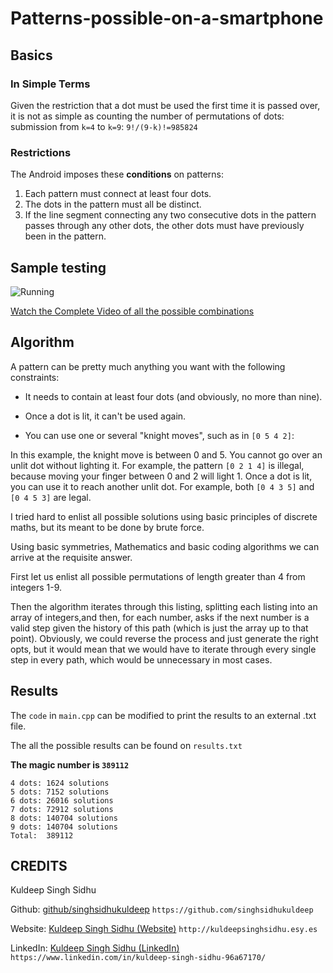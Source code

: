 # Patterns-possible-on-a-smartphone

## Basics

### In Simple Terms
Given the restriction that a dot must be used the first time it is passed over, it is not as simple as counting the number of permutations of dots:
submission from `k=4` to `k=9`:
`9!/(9-k)!=985824`

### Restrictions
The Android imposes these **conditions** on patterns:
1. Each pattern must connect at least four dots.
2. The dots in the pattern must all be distinct.
3. If the line segment connecting any two consecutive dots in the pattern passes through any other dots, the other dots must have previously been in the pattern.

## Sample testing

![Running](https://github.com/singhsidhukuldeep/Patterns-possible-on-a-smartphone/raw/master/assets/action.gif)

[Watch the Complete Video of all the possible combinations](https://www.youtube.com/watch?v=TyCAialVM2M)

## Algorithm

A pattern can be pretty much anything you want with the following constraints:

- It needs to contain at least four dots (and obviously, no more than nine).

- Once a dot is lit, it can't be used again.

- You can use one or several "knight moves", such as in `[0 5 4 2]`:


In this example, the knight move is between 0 and 5.
You cannot go over an unlit dot without lighting it. For example, the pattern `[0 2 1 4]` is illegal, because moving your finger between 0 and 2 will light 1.
Once a dot is lit, you can use it to reach another unlit dot. For example, both `[0 4 3 5]` and `[0 4 5 3]` are legal.

I tried hard to enlist all possible solutions using basic principles of discrete maths, but its meant to be done by brute force.

Using basic symmetries, Mathematics and basic coding algorithms we can arrive at the requisite answer.

First let us enlist all possible permutations  of length greater than 4 from integers 1-9.

Then the algorithm iterates through this listing, splitting each listing into an array of integers,and then, for each number, asks if the next number is a valid step given the history of this path (which is just the array up to that point). Obviously, we could reverse the process and just generate the right opts, but it would mean that we would have to iterate through every single step in every path, which would be unnecessary in most cases.

## Results

The `code` in `main.cpp` can be modified to print the results to an external .txt file.

The all the possible results can be found on `results.txt`

**The magic number is `389112`**

```
4 dots: 1624 solutions
5 dots: 7152 solutions
6 dots: 26016 solutions 
7 dots: 72912 solutions
8 dots: 140704 solutions
9 dots: 140704 solutions 
Total:  389112
```

## CREDITS
Kuldeep Singh Sidhu

Github: [github/singhsidhukuldeep](https://github.com/singhsidhukuldeep)
`https://github.com/singhsidhukuldeep`

Website: [Kuldeep Singh Sidhu (Website)](http://kuldeepsinghsidhu.esy.es)
`http://kuldeepsinghsidhu.esy.es`

LinkedIn: [Kuldeep Singh Sidhu (LinkedIn)](https://www.linkedin.com/in/kuldeep-singh-sidhu-96a67170/)
`https://www.linkedin.com/in/kuldeep-singh-sidhu-96a67170/`
